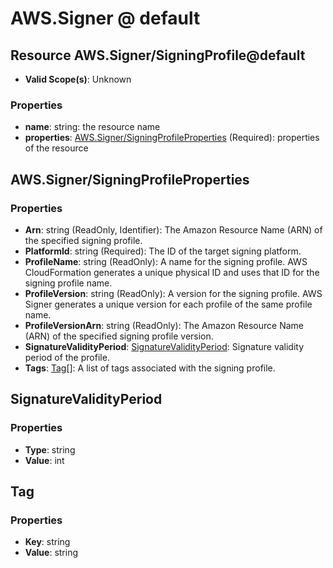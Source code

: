 # AWS.Signer @ default

## Resource AWS.Signer/SigningProfile@default
* **Valid Scope(s)**: Unknown
### Properties
* **name**: string: the resource name
* **properties**: [AWS.Signer/SigningProfileProperties](#awssignersigningprofileproperties) (Required): properties of the resource

## AWS.Signer/SigningProfileProperties
### Properties
* **Arn**: string (ReadOnly, Identifier): The Amazon Resource Name (ARN) of the specified signing profile.
* **PlatformId**: string (Required): The ID of the target signing platform.
* **ProfileName**: string (ReadOnly): A name for the signing profile. AWS CloudFormation generates a unique physical ID and uses that ID for the signing profile name. 
* **ProfileVersion**: string (ReadOnly): A version for the signing profile. AWS Signer generates a unique version for each profile of the same profile name.
* **ProfileVersionArn**: string (ReadOnly): The Amazon Resource Name (ARN) of the specified signing profile version.
* **SignatureValidityPeriod**: [SignatureValidityPeriod](#signaturevalidityperiod): Signature validity period of the profile.
* **Tags**: [Tag](#tag)[]: A list of tags associated with the signing profile.

## SignatureValidityPeriod
### Properties
* **Type**: string
* **Value**: int

## Tag
### Properties
* **Key**: string
* **Value**: string

